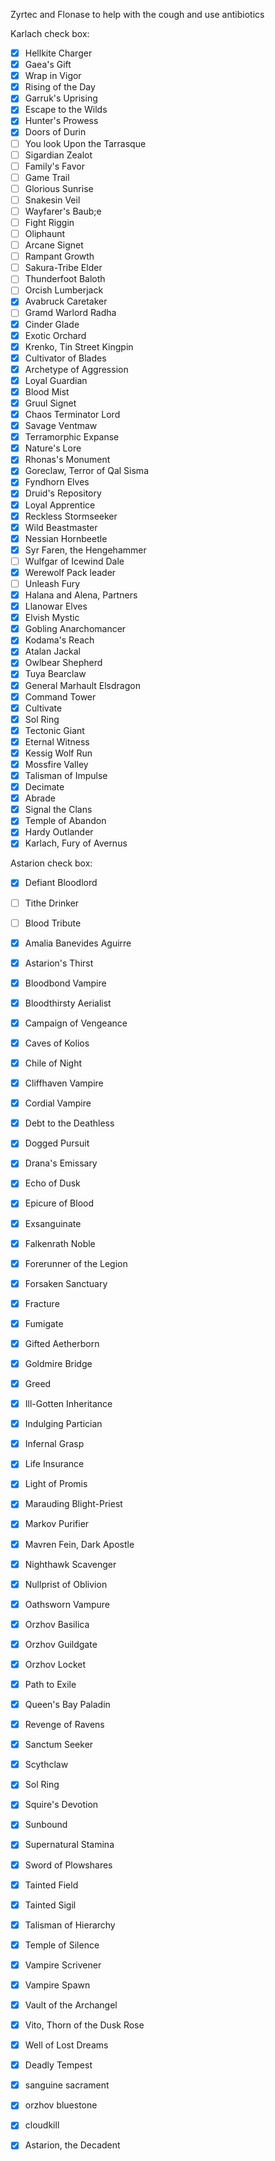 Zyrtec and Flonase to help with the cough and use antibiotics

Karlach check box:
- [x] Hellkite Charger
- [x] Gaea's Gift
- [x] Wrap in Vigor
- [x] Rising of the Day
- [x] Garruk's Uprising
- [x] Escape to the Wilds
- [x] Hunter's Prowess
- [x] Doors of Durin
- [ ] You look Upon the Tarrasque
- [ ] Sigardian Zealot
- [ ] Family's Favor
- [ ] Game Trail
- [ ] Glorious Sunrise
- [ ] Snakesin Veil
- [ ] Wayfarer's Baub;e
- [ ] Fight Riggin
- [ ] Oliphaunt
- [ ] Arcane Signet
- [ ] Rampant Growth
- [ ] Sakura-Tribe Elder
- [ ] Thunderfoot Baloth
- [ ] Orcish Lumberjack
- [x] Avabruck Caretaker
- [ ] Gramd Warlord Radha
- [x] Cinder Glade
- [x] Exotic Orchard
- [x] Krenko, Tin Street Kingpin
- [x] Cultivator of Blades
- [x] Archetype of Aggression
- [x] Loyal Guardian
- [x] Blood Mist
- [x] Gruul Signet
- [x] Chaos Terminator Lord
- [x] Savage Ventmaw
- [x] Terramorphic Expanse
- [x] Nature's Lore
- [x] Rhonas's Monument
- [x] Goreclaw, Terror of Qal Sisma
- [x] Fyndhorn Elves
- [x] Druid's Repository
- [x] Loyal Apprentice
- [x] Reckless Stormseeker
- [x] Wild Beastmaster
- [x] Nessian Hornbeetle
- [x] Syr Faren, the Hengehammer
- [ ] Wulfgar of Icewind Dale
- [x] Werewolf Pack leader
- [ ] Unleash Fury
- [x] Halana and Alena, Partners
- [x] Llanowar Elves
- [x] Elvish Mystic
- [x] Gobling Anarchomancer
- [x] Kodama's Reach
- [x] Atalan Jackal
- [x] Owlbear Shepherd
- [x] Tuya Bearclaw
- [x] General Marhault Elsdragon
- [x] Command Tower
- [x] Cultivate
- [x] Sol Ring
- [x] Tectonic Giant
- [x] Eternal Witness
- [x] Kessig Wolf Run
- [x] Mossfire Valley
- [x] Talisman of Impulse
- [x] Decimate
- [x] Abrade
- [x] Signal the Clans
- [x] Temple of Abandon
- [x] Hardy Outlander
- [x] Karlach, Fury of Avernus

Astarion check box:
- [x] Defiant Bloodlord
- [ ] Tithe Drinker
- [ ] Blood Tribute
- [x] Amalia Banevides Aguirre
- [x] Astarion's Thirst
- [x] Bloodbond Vampire
- [x] Bloodthirsty Aerialist
- [x] Campaign of Vengeance
- [x] Caves of Kolios
- [x] Chile of Night
- [x] Cliffhaven Vampire
- [x] Cordial Vampire
- [x] Debt to the Deathless
- [x] Dogged Pursuit
- [x] Drana's Emissary
- [x] Echo of Dusk
- [x] Epicure of Blood
- [x] Exsanguinate
- [x] Falkenrath Noble
- [x] Forerunner of the Legion
- [x] Forsaken Sanctuary
- [x] Fracture
- [x] Fumigate
- [x] Gifted Aetherborn
- [x] Goldmire Bridge
- [x] Greed
- [x] Ill-Gotten Inheritance
- [x] Indulging Partician
- [x] Infernal Grasp
- [x] Life Insurance
- [x] Light of Promis
- [x] Marauding Blight-Priest
- [x] Markov Purifier
- [x] Mavren Fein, Dark Apostle
- [x] Nighthawk Scavenger
- [x] Nullprist of Oblivion
- [x] Oathsworn Vampure
- [x] Orzhov Basilica
- [x] Orzhov Guildgate
- [x] Orzhov Locket
- [x] Path to Exile
- [x] Queen's Bay Paladin
- [x] Revenge of Ravens
- [x] Sanctum Seeker
- [x] Scythclaw
- [x] Sol Ring
- [x] Squire's Devotion
- [x] Sunbound
- [x] Supernatural Stamina
- [x] Sword of Plowshares
- [x] Tainted Field
- [x] Tainted Sigil
- [x] Talisman of Hierarchy
- [x] Temple of Silence
- [x] Vampire Scrivener
- [x] Vampire Spawn
- [x] Vault of the Archangel
- [x] Vito, Thorn of the Dusk Rose
- [x] Well of Lost Dreams
- [x] Deadly Tempest
- [x] sanguine sacrament
- [x] orzhov bluestone
- [x] cloudkill 

- [x] Astarion, the Decadent